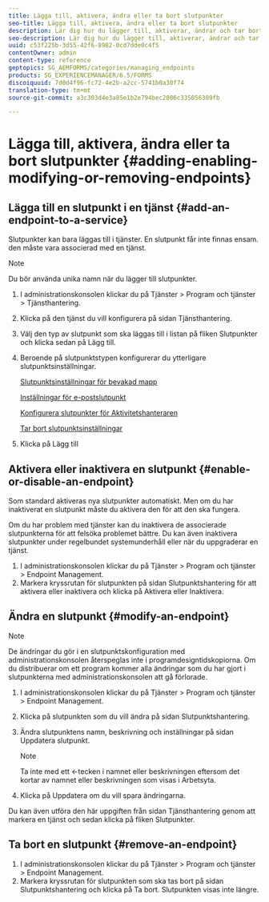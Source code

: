 ```yaml
---
title: Lägga till, aktivera, ändra eller ta bort slutpunkter
seo-title: Lägga till, aktivera, ändra eller ta bort slutpunkter
description: Lär dig hur du lägger till, aktiverar, ändrar och tar bort slutpunkter.
seo-description: Lär dig hur du lägger till, aktiverar, ändrar och tar bort slutpunkter.
uuid: c53f225b-3d55-42f6-8982-0cd7dde0c4f5
contentOwner: admin
content-type: reference
geptopics: SG_AEMFORMS/categories/managing_endpoints
products: SG_EXPERIENCEMANAGER/6.5/FORMS
discoiquuid: 7d0d4f96-fc72-4e2b-a2cc-5741b0a30f74
translation-type: tm+mt
source-git-commit: a3c303d4e3a85e1b2e794bec2006c335056309fb

---
```



# Lägga till, aktivera, ändra eller ta bort slutpunkter {#adding-enabling-modifying-or-removing-endpoints}

## Lägga till en slutpunkt i en tjänst {#add-an-endpoint-to-a-service}

Slutpunkter kan bara läggas till i tjänster. En slutpunkt får inte finnas ensam. den måste vara associerad med en tjänst.

>[!NOTE]
>
>Du bör använda unika namn när du lägger till slutpunkter.

1. I administrationskonsolen klickar du på Tjänster > Program och tjänster > Tjänsthantering.
1. Klicka på den tjänst du vill konfigurera på sidan Tjänsthantering.
1. Välj den typ av slutpunkt som ska läggas till i listan på fliken Slutpunkter och klicka sedan på Lägg till.
1. Beroende på slutpunktstypen konfigurerar du ytterligare slutpunktsinställningar.

   [Slutpunktsinställningar för bevakad mapp](/help/forms/using/admin-help/configuring-watched-folder-endpoints.md#watched-folder-endpoint-settings)

   [Inställningar för e-postslutpunkt](/help/forms/using/admin-help/configuring-email-endpoints.md#email-endpoint-settings)

   [Konfigurera slutpunkter för Aktivitetshanteraren](/help/forms/using/admin-help/configuring-task-manager-endpoints.md#configuring-task-manager-endpoints)

   [Tar bort slutpunktsinställningar](/help/forms/using/admin-help/configuring-remoting-endpoints.md#remoting-endpoint-settings)

1. Klicka på Lägg till

## Aktivera eller inaktivera en slutpunkt {#enable-or-disable-an-endpoint}

Som standard aktiveras nya slutpunkter automatiskt. Men om du har inaktiverat en slutpunkt måste du aktivera den för att den ska fungera.

Om du har problem med tjänster kan du inaktivera de associerade slutpunkterna för att felsöka problemet bättre. Du kan även inaktivera slutpunkter under regelbundet systemunderhåll eller när du uppgraderar en tjänst.

1. I administrationskonsolen klickar du på Tjänster > Program och tjänster > Endpoint Management.
1. Markera kryssrutan för slutpunkten på sidan Slutpunktshantering för att aktivera eller inaktivera och klicka på Aktivera eller Inaktivera.

## Ändra en slutpunkt {#modify-an-endpoint}

>[!NOTE]
>
>De ändringar du gör i en slutpunktskonfiguration med administrationskonsolen återspeglas inte i programdesigntidskopiorna. Om du distribuerar om ett program kommer alla ändringar som du har gjort i slutpunkterna med administrationskonsolen att gå förlorade.

1. I administrationskonsolen klickar du på Tjänster > Program och tjänster > Endpoint Management.
1. Klicka på slutpunkten som du vill ändra på sidan Slutpunktshantering.
1. Ändra slutpunktens namn, beskrivning och inställningar på sidan Uppdatera slutpunkt.

   >[!NOTE]
   >
   >Ta inte med ett &lt;-tecken i namnet eller beskrivningen eftersom det kortar av namnet eller beskrivningen som visas i Arbetsyta.

1. Klicka på Uppdatera om du vill spara ändringarna.

Du kan även utföra den här uppgiften från sidan Tjänsthantering genom att markera en tjänst och sedan klicka på fliken Slutpunkter.

## Ta bort en slutpunkt {#remove-an-endpoint}

1. I administrationskonsolen klickar du på Tjänster > Program och tjänster > Endpoint Management.
1. Markera kryssrutan för slutpunkten som ska tas bort på sidan Slutpunktshantering och klicka på Ta bort. Slutpunkten visas inte längre.

